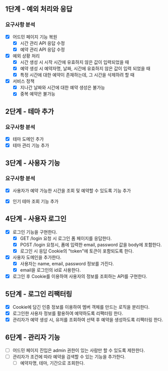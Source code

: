 ## 1단계 - 예외 처리와 응답

### 요구사항 분석

- [x] 어드민 페이지 기능 복원
  - [x] 시간 관리 API 응답 수정
  - [x] 예약 관리 API 응답 수정

- [x] 예외 상황 처리
  - [x] 시간 생성 시 시작 시간에 유효하지 않은 값이 입력되었을 때
  - [x] 예약 생성 시 예약자명, 날짜, 시간에 유효하지 않은 값이 입력 되었을 때
  - [x] 특정 시간에 대한 예약이 존재하는데, 그 시간을 삭제하려 할 때

- [x] 서비스 정책
  - [x] 지나간 날짜와 시간에 대한 예약 생성은 불가능
  - [x] 중복 예약은 불가능

## 2단계 - 테마 추가

### 요구사항 분석

- [x] 테마 도메인 추가
- [x] 테마 관리 기능 추가

## 3단계 - 사용자 기능

### 요구사항 분석

- [x] 사용자가 예약 가능한 시간을 조회 및 예약할 수 있도록 기능 추가
- [x] 인기 테마 조회 기능 추가


## 4단계 - 사용자 로그인
- [x] 로그인 기능을 구현한다.
  - [x] GET /login 요청 시 로그인 폼 페이지를 응답한다.
  - [x] POST /login 요청시, 폼에 입력한 email, password 값을 body에 포함한다.
  - [x] 로그인 시 응답 Cookie의 "token"에 토큰이 포함되도록 한다.
  
- [x] 사용자 도메인을 추가한다.
  - [x] 사용자는 name, email, password 정보를 가진다.
  - [x] email을 로그인의 id로 사용한다.

- [x] 로그인 후 Cookie를 이용하여 사용자의 정보를 조회하는 API를 구현한다.

## 5단계 - 로그인 리팩터링
- [x] Cookie에 담긴 인증 정보를 이용하여 멤버 객체를 만드는 로직을 분리한다.
- [x] 로그인한 사용자 정보를 활용하여 예약하도록 리팩터링 한다.
- [x] 관리자가 예약 생성 시, 유저를 조회하여 선택 후 예약을 생성하도록 리팩터링 한다.

## 6단계 - 관리자 기능
- [ ] 어드민 페이지 진입은 admin 권한이 있는 사람만 할 수 있도록 제한한다.
- [ ] 관리자가 조건에 따라 예약을 검색할 수 있는 기능을 추가한다.
  - [ ] 예약자명, 테마, 기간으로 조회한다.